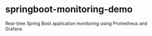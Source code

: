 # springboot-monitoring-demo
Real-time Spring Boot application monitoring using Prometheus and Grafana
